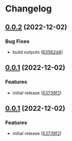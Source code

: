# Changelog

## [0.0.2](https://github.com/tanekloc/tmsg/compare/x-v0.0.1...x-v0.0.2) (2022-12-02)


### Bug Fixes

* build outputs ([63562d4](https://github.com/tanekloc/tmsg/commit/63562d4c516384d500c70a0519d62e636d0d3841))

## [0.0.1](https://github.com/tanekloc/tmsg/compare/x-v0.0.1...x-v0.0.1) (2022-12-02)


### Features

* initial release ([53739f2](https://github.com/tanekloc/tmsg/commit/53739f202a7a0952577760eb7592f9ac5168bcc9))

## [0.0.1](https://github.com/tanekloc/tmsg/compare/x-v0.0.1...x-v0.0.1) (2022-12-02)


### Features

* initial release ([53739f2](https://github.com/tanekloc/tmsg/commit/53739f202a7a0952577760eb7592f9ac5168bcc9))
